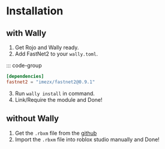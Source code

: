 # Installation

## with Wally

1. Get Rojo and Wally ready.
2. Add FastNet2 to your `wally.toml`.

::: code-group
```toml [wally.toml]
[dependencies]
fastnet2 = "imezx/fastnet2@0.9.1"
```

3. Run `wally install` in command.
4. Link/Require the module and Done!

## without Wally

1. Get the `.rbxm` file from the [github](https://github.com/imezx/FastNet2)
2. Import the `.rbxm` file into roblox studio manually and Done!